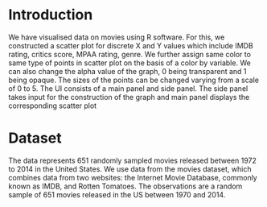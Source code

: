 # Introduction

We have visualised data on movies using R software. For this, we constructed a scatter plot for discrete X and Y values which include IMDB rating, critics score, MPAA rating, genre. We further assign same color to same type of points in scatter plot on the basis of a color by variable. We can also change the alpha value of the graph, 0 being transparent and 1 being opaque. The sizes of the points can be changed varying from a scale of 0 to 5. The UI consists of a main panel and side panel. The side panel takes input for the construction of the graph and main panel displays the corresponding scatter plot

# Dataset

The data represents 651 randomly sampled movies released between 1972 to 2014 in the United States. We use data from the movies dataset, which combines data from two websites: the Internet Movie Database, commonly known as IMDB, and Rotten Tomatoes. The observations are a random sample of 651 movies released in the US between 1970 and 2014.



